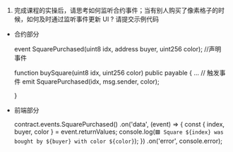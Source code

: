 1. 完成课程的实操后，请思考如何监听合约事件；当有别人购买了像素格子的时候，如何及时通过监听事件更新 UI ? 请提交示例代码

- 合约部分

  event SquarePurchased(uint8 idx, address buyer, uint256 color); //声明事件

  function buySquare(uint8 idx, uint256 color) public payable {
    ...
      // 触发事件
      emit SquarePurchased(idx, msg.sender, color);

  }

- 前端部分

  contract.events.SquarePurchased()
    .on('data', (event) => {
    const { index, buyer, color } = event.returnValues;
    console.log(`🟩 Square ${index} was bought by ${buyer} with color ${color}`);
    })
    .on('error', console.error);

